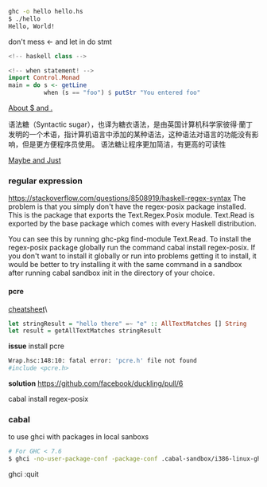 ```bash
ghc -o hello hello.hs
$ ./hello
Hello, World!
```


don't mess <- and let in do stmt


```haskell
<!-- haskell class -->
```


```haskell
<!-- when statement! -->
import Control.Monad
main = do s <- getLine
          when (s == "foo") $ putStr "You entered foo"
```

[About $ and .](https://stackoverflow.com/questions/940382/what-is-the-difference-between-dot-and-dollar-sign)


语法糖（Syntactic sugar），也译为糖衣语法，是由英国计算机科学家彼得·蘭丁发明的一个术语，指计算机语言中添加的某种语法，这种语法对语言的功能没有影响，但是更方便程序员使用。 语法糖让程序更加简洁，有更高的可读性


[Maybe and Just](https://stackoverflow.com/questions/18808258/what-does-the-just-syntax-mean-in-haskell)


### regular expression
https://stackoverflow.com/questions/8508919/haskell-regex-syntax
The problem is that you simply don't have the regex-posix package installed. This is the package that exports the Text.Regex.Posix module.  Text.Read is exported by the base package which comes with every Haskell distribution.

You can see this by running ghc-pkg find-module Text.Read. To install the regex-posix package globally run the command cabal install regex-posix. If you don't want to install it globally or run into problems getting it to install, it would be better to try installing it with the same command in a sandbox after running cabal sandbox init in the directory of your choice.

#### pcre
[cheatsheet](https://www.debuggex.com/cheatsheet/regex/pcre)\
```haskell
let stringResult = "hello there" =~ "e" :: AllTextMatches [] String
let result = getAllTextMatches stringResult
```
**issue**
install pcre 
```bash
Wrap.hsc:148:10: fatal error: 'pcre.h' file not found
#include <pcre.h>
```
**solution**
https://github.com/facebook/duckling/pull/6

cabal install regex-posix
### cabal
to use ghci with packages in local sanboxs
```bash
# For GHC < 7.6
$ ghci -no-user-package-conf -package-conf .cabal-sandbox/i386-linux-ghc-7.4.2-packages.conf.d
```



ghci
:quit 




